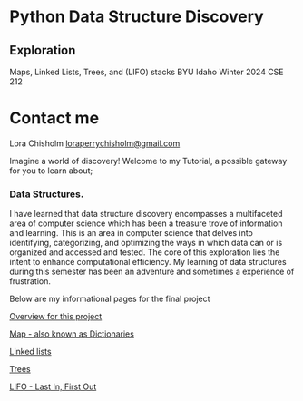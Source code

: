 # Python Data Structure Discovery

## Exploration

Maps, Linked Lists, Trees, and (LIFO) stacks
BYU Idaho Winter 2024
CSE 212

# Contact me

Lora Chisholm
loraperrychisholm@gmail.com

Imagine a world of discovery!
Welcome to my Tutorial, a possible gateway for you to learn about;

### Data Structures.

I have learned that data structure discovery encompasses a multifaceted area of computer science which has been a treasure trove of information and learning. This is an area in computer science that delves into identifying, categorizing, and optimizing the ways in which data can or is organized and accessed and tested. The core of this exploration lies the intent to enhance computational efficiency. My learning of data structures during this semester has been an adventure and sometimes a experience of frustration.

Below are my informational pages for the final project

[Overview for this project](https://github.com/lachisholm/Data_Structure_Discovery/blob/main/Overview.md)

[Map - also known as Dictionaries](https://github.com/lachisholm/Data_Structure_Discovery/blob/main/Maps.md)

[Linked lists](https://github.com/lachisholm/Data_Structure_Discovery/blob/main/Links.md)

[Trees](https://github.com/lachisholm/Data_Structure_Discovery/blob/main/Trees.md)

[LIFO - Last In, First Out](https://github.com/lachisholm/Data_Structure_Discovery/blob/main/LIFO.md)

